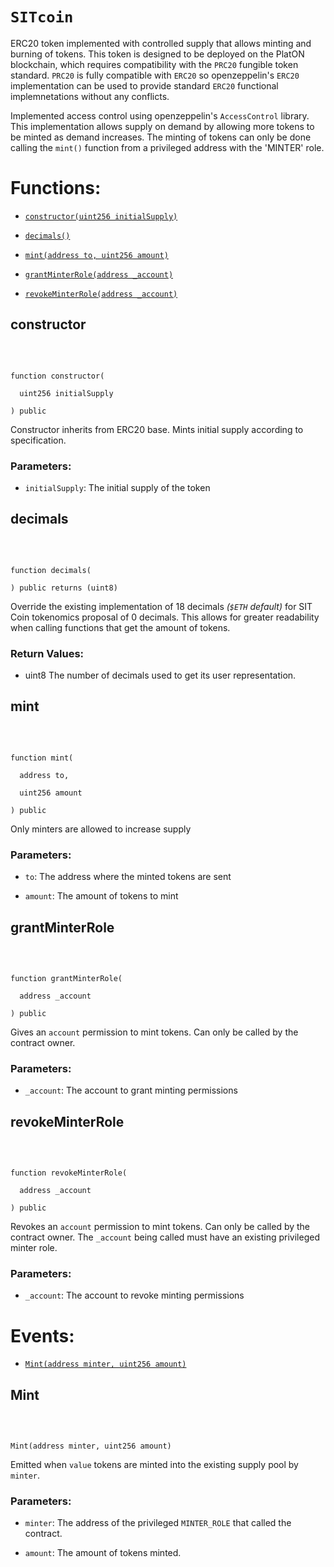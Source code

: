 # `SITcoin`

ERC20 token implemented with controlled supply that allows minting and burning of tokens. This token is designed to be deployed on the PlatON blockchain, which requires compatibility with the `PRC20` fungible token standard. `PRC20` is fully compatible with `ERC20` so openzeppelin's `ERC20` implementation can be used to provide standard `ERC20` functional implemnetations without any conflicts.

Implemented access control using openzeppelin's `AccessControl` library. This implementation allows supply on demand by allowing more tokens to be minted as demand increases. The minting of tokens can only be done calling the `mint()` function from a privileged address with the 'MINTER' role. 

# Functions:

- [`constructor(uint256 initialSupply)`](#SITcoin-constructor-uint256-)

- [`decimals()`](#SITcoin-decimals--)

- [`mint(address to, uint256 amount)`](#SITcoin-mint-address-uint256-)

- [`grantMinterRole(address _account)`](#SITcoin-grantMinterRole-address-)

- [`revokeMinterRole(address _account)`](#SITcoin-revokeMinterRole-address-)

## constructor

<br>

```sol

function constructor(

  uint256 initialSupply

) public

```

Constructor inherits from ERC20 base. Mints initial supply according to specification.

### Parameters:

- `initialSupply`: The initial supply of the token

## decimals

<br>

```sol

function decimals(

) public returns (uint8)

```

Override the existing implementation of 18 decimals _(`$ETH` default)_ for SIT Coin tokenomics proposal of 0 decimals. This allows for greater readability when calling functions that get the amount of tokens.

### Return Values:

- uint8 The number of decimals used to get its user representation.

## mint

<br>

```sol

function mint(

  address to,

  uint256 amount

) public

```

Only minters are allowed to increase supply

### Parameters:

- `to`: The address where the minted tokens are sent

- `amount`: The amount of tokens to mint

## grantMinterRole

<br>

```sol

function grantMinterRole(

  address _account

) public

```

Gives an `account` permission to mint tokens. Can only be called by the contract owner.

### Parameters:

- `_account`: The account to grant minting permissions

## revokeMinterRole

<br>

```sol

function revokeMinterRole(

  address _account

) public

```

Revokes an `account` permission to mint tokens. Can only be called by the contract owner. The `_account` being called must have an existing privileged minter role.

### Parameters:

- `_account`: The account to revoke minting permissions

# Events:

- [`Mint(address minter, uint256 amount)`](#SITcoin-Mint-address-uint256-)

## Mint

<br>

```sol

Mint(address minter, uint256 amount)

```

Emitted when `value` tokens are minted into the existing supply pool by `minter`.

### Parameters:

- `minter`: The address of the privileged `MINTER_ROLE` that called the contract.

- `amount`: The amount of tokens minted.
